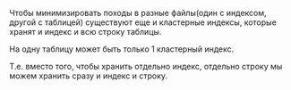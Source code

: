 Чтобы минимизировать походы в разные файлы(один с индексом, другой с таблицей) существуют еще и кластерные индексы, которые хранят и индекс и всю строку таблицы.

На одну таблицу может быть только 1 кластерный индекс.

Т.е. вместо того, чтобы хранить отдельно индекс, отдельно строку мы можем хранить сразу и индекс и строку.